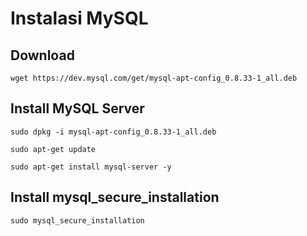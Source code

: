 # Instalasi MySQL

## Download

```
wget https://dev.mysql.com/get/mysql-apt-config_0.8.33-1_all.deb
```

## Install MySQL Server

```
sudo dpkg -i mysql-apt-config_0.8.33-1_all.deb
```

```
sudo apt-get update
```

```
sudo apt-get install mysql-server -y
```

## Install mysql_secure_installation

```
sudo mysql_secure_installation
```
